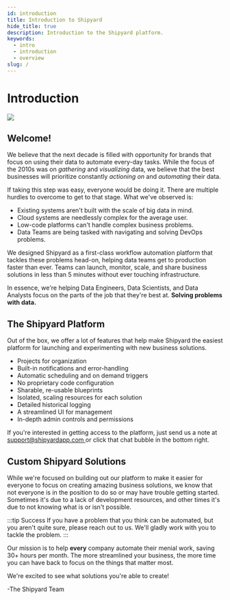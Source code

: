 ```yaml
---
id: introduction
title: Introduction to Shipyard
hide_title: true
description: Introduction to the Shipyard platform.
keywords:
  - intro
  - introduction
  - overview
slug: /
---
```


# Introduction

![](.gitbook/assets/logo-and-name-purple-1.png)

## Welcome!

We believe that the next decade is filled with opportunity for brands that focus on using their data to automate every-day tasks. While the focus of the 2010s was on _gathering_ and _visualizing_ data, we believe that the best businesses will prioritize constantly _actioning on_ and _automating_ their data.

If taking this step was easy, everyone would be doing it. There are multiple hurdles to overcome to get to that stage. What we've observed is:

- Existing systems aren't built with the scale of big data in mind.
- Cloud systems are needlessly complex for the average user.
- Low-code platforms can't handle complex business problems.
- Data Teams are being tasked with navigating and solving DevOps problems.

We designed Shipyard as a first-class workflow automation platform that tackles these problems head-on, helping data teams get to production faster than ever. Teams can launch, monitor, scale, and share business solutions in less than 5 minutes without ever touching infrastructure.

In essence, we're helping Data Engineers, Data Scientists, and Data Analysts focus on the parts of the job that they're best at. **Solving problems with data.**

## The Shipyard Platform

Out of the box, we offer a lot of features that help make Shipyard the easiest platform for launching and experimenting with new business solutions.

- Projects for organization
- Built-in notifications and error-handling
- Automatic scheduling and on demand triggers
- No proprietary code configuration
- Sharable, re-usable blueprints
- Isolated, scaling resources for each solution
- Detailed historical logging
- A streamlined UI for management
- In-depth admin controls and permissions

If you're interested in getting access to the platform, just send us a note at [support@shipyardapp.com ](mailto:support@shipyardapp.com)or click that chat bubble in the bottom right.

## Custom Shipyard Solutions

While we're focused on building out our platform to make it easier for everyone to focus on creating amazing business solutions, we know that not everyone is in the position to do so or may have trouble getting started. Sometimes it's due to a lack of development resources, and other times it's due to not knowing what is or isn't possible.

:::tip Success
If you have a problem that you think can be automated, but you aren't quite sure, please reach out to us. We'll gladly work with you to tackle the problem.
:::

Our mission is to help **every** company automate their menial work, saving 30+ hours per month. The more streamlined your business, the more time you can have back to focus on the things that matter most.

We're excited to see what solutions you're able to create!

-The Shipyard Team
